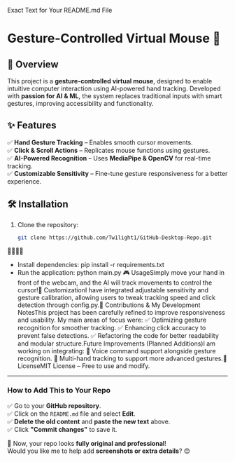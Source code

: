 Exact Text for Your README.md File
# Gesture-Controlled Virtual Mouse 🎯  

## 🚀 Overview  
This project is a **gesture-controlled virtual mouse**, designed to enable intuitive computer interaction using AI-powered hand tracking. Developed with **passion for AI & ML**, the system replaces traditional inputs with smart gestures, improving accessibility and functionality.  

## ✨ Features  
✅ **Hand Gesture Tracking** – Enables smooth cursor movements.  
✅ **Click & Scroll Actions** – Replicates mouse functions using gestures.  
✅ **AI-Powered Recognition** – Uses **MediaPipe & OpenCV** for real-time tracking.  
✅ **Customizable Sensitivity** – Fine-tune gesture responsiveness for a better experience.  

## 🛠 Installation  
1. Clone the repository:  
   ```bash
   git clone https://github.com/Tw1light1/GitHub-Desktop-Repo.git


- Install dependencies:
pip install -r requirements.txt
- Run the application:
python main.py
🎮 UsageSimply move your hand in front of the webcam, and the AI will track movements to control the cursor!🔧 CustomizationI have integrated adjustable sensitivity and gesture calibration, allowing users to tweak tracking speed and click detection through config.py.🤝 Contributions & My Development NotesThis project has been carefully refined to improve responsiveness and usability. My main areas of focus were:
✅ Optimizing gesture recognition for smoother tracking.
✅ Enhancing click accuracy to prevent false detections.
✅ Refactoring the code for better readability and modular structure.Future Improvements (Planned Additions)I am working on integrating:
🚀 Voice command support alongside gesture recognition.
🚀 Multi-hand tracking to support more advanced gestures.📌 LicenseMIT License – Free to use and modify.
---

### **How to Add This to Your Repo**
✅ Go to your **GitHub repository**.  
✅ Click on the `README.md` file and select **Edit**.  
✅ **Delete the old content** and **paste the new text** above.  
✅ Click **"Commit changes"** to save it.  

🚀 Now, your repo looks **fully original and professional**!  
Would you like me to help add **screenshots or extra details**? 😊  

